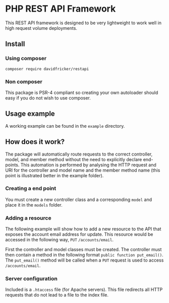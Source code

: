 # PHP REST API Framework
This REST API framework is designed to be very lightweight to work well in high request volume deployments.

## Install
### Using composer
`composer require davidfricker/restapi`
### Non composer
This package is PSR-4 compliant so creating your own autoloader should easy if you do not wish to use composer. 

## Usage example 
A working example can be found in the `example` directory.

## How does it work?
The package will automatically route requests to the correct controller, model, and member method without the need to explicitly declare end-points. This automation is performed by analysing the HTTP request and URI for the controller and model name and the member method name (this point is illustrated better in the example folder).

### Creating a end point
You must create a new controller class and a corresponding `model` and place it in the `models` folder. 

### Adding a resource
The following example will show how to add a new resource to the API that exposes the account email address for update. This resource would be accessed in the following way, `PUT` `/accounts/email`. 

First the controller and model classes must be created. The controller must then contain a method in the following format 
`public function put_email()`. The `put_email()` method will be called when a `PUT` request is used to access `/accounts/email`. 

### Server configuration
Included is a `.htaccess` file (for Apache servers). This file redirects all HTTP requests that do not lead to a file to the index file.
